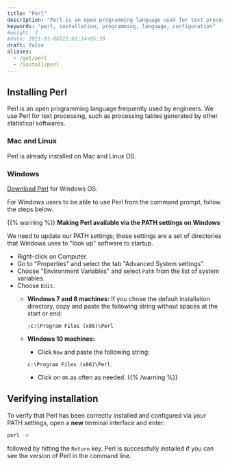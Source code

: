 ```yaml
---
title: "Perl"
description: "Perl is an open programming language used for text processing, such as processing tables generated by other statistical softwares."
keywords: "perl, installation, programming, language, configuration"
#weight: 7
#date: 2021-01-06T22:01:14+05:30
draft: false
aliases:
  - /get/perl
  - /install/perl
---
```


## Installing Perl

Perl is an open programming language frequently used by engineers. We use Perl for text processing, such as processing tables generated by other statistical softwares.

### Mac and Linux

Perl is already installed on Mac and Linux OS.

### Windows

[Download Perl](https://www.perl.org/get.html) for Windows OS.

For Windows users to be able to use Perl from the command prompt, follow the steps below.

{{% warning %}}
**Making Perl available via the PATH settings on Windows**

We need to update our PATH settings; these settings are a set of directories that Windows uses to "look up" software to startup.

- Right-click on Computer.
- Go to "Properties" and select the tab "Advanced System settings".
- Choose "Environment Variables" and select `Path` from the list of system variables.
- Choose `Edit`.
	- **Windows 7 and 8 machines:**
		If you chose the default installation directory, copy and paste the following string without spaces at the start or end:

       `;c:\Program Files (x86)\Perl`

	- **Windows 10 machines:**
		- Click `New` and paste the following string:

       `c:\Program Files (x86)\Perl`

		- Click on `OK` as often as needed.
{{% /warning %}}

## Verifying installation

To verify that Perl has been correctly installed and configured via your PATH settings,
open a **new** terminal interface and enter:

```bash
perl -v
```

followed by hitting the `Return` key. Perl is successfully installed if you can see the version of Perl in the command line.
